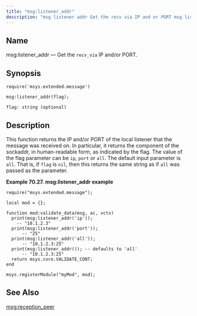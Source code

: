 ```yaml
---
title: "msg:listener_addr"
description: "msg listener addr Get the recv via IP and or PORT msg listener addr flag This function returns the IP and or PORT of the local listener that the message was received on In particular it returns the component of the sockaddr in human readable form as indicated by the..."
---
```


<a name="lua.ref.msg_listener_addr"></a> 
## Name

msg:listener_addr — Get the `recv_via` IP and/or PORT.

<a name="idp15818896"></a> 
## Synopsis

`require('msys.extended.message')`

`msg:listener_addr(flag);`

`flag: string (optional)`<a name="idp15822624"></a> 
## Description

This function returns the IP and/or PORT of the local listener that the message was received on. In particular, it returns the component of the sockaddr, in human-readable form, as indicated by the flag. The value of the flag parameter can be `ip`, `port` or `all`. The default input parameter is `all`. That is, if `flag` is `nil`, then this returns the same string as if `all` was passed as the parameter.

<a name="lua.ref.msg_listener_addr.example"></a> 

**Example 70.27. msg:listener_addr example**

```
require("msys.extended.message");

local mod = {};

function mod:validate_data(msg, ac, vctx)
  print(msg:listener_addr('ip'));
    -- "10.1.2.3"
  print(msg:listener_addr('port'));
      -- "25"
  print(msg:listener_addr('all'));
      -- "10.1.2.3:25"
  print(msg:listener_addr()); -- defaults to 'all'
      -- "10.1.2.3:25"
  return msys.core.VALIDATE_CONT;
end

msys.registerModule("myMod", mod);
```

<a name="idp15830736"></a> 
## See Also

[msg:reception_peer](lua.ref.msg_reception_peer "msg:reception_peer")